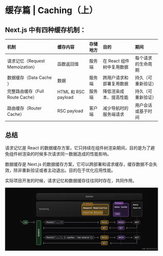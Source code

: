 # 缓存篇 | Caching（上）


## Next.js 中有四种缓存机制：
| 机制                        | 缓存内容        | 存储地方        |	目的           | 期间               |
| :---        |    :---    |        :---  |         :---  |         :---  |
| 请求记忆（Request Memoization）| 	函数返回值 | 	服务端 | 	在 React 组件树中复用数据 | 	每个请求的生命周期 | 
| 数据缓存（Data Cache ）| 	数据 | 	服务端	| 跨用户请求和部署复用数据 | 	持久（可重新验证）| 
| 完整路由缓存（Full Route Cache）| 	HTML 和 RSC payload | 	服务端 | 	降低渲染成本、提高性能 | 	持久（可重新验证）| 
| 路由缓存（Router Cache）| 	RSC payload | 	客户端 | 	减少导航时的服务端请求 | 	用户会话或基于时间 | 




## 总结
请求记忆是 React 的数据缓存方案，它只持续在组件树渲染期间，目的是为了避免组件树渲染的时候多次请求同一数据造成的性能影响。

数据缓存是 Next.js 的数据缓存方案，它可以跨部署和请求缓存，缓存数据不会失效，除非重新验证或者主动退出。目的在于优化应用性能。

实际项目开发的时候，请求记忆和数据缓存往往同时存在，共同作用。

![](./public/1.png)
